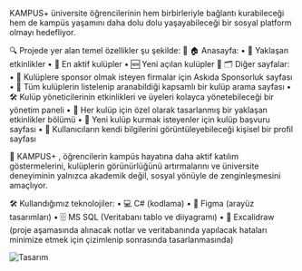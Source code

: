 KAMPUS+
üniversite öğrencilerinin hem
birbirleriyle bağlantı kurabileceği hem de kampüs yaşamını daha dolu dolu yaşayabileceği
bir sosyal platform olmayı hedefliyor.

🔍 Projede yer alan temel özellikler şu şekilde:
🔹 🏠 Anasayfa:
   • 📅 Yaklaşan etkinlikler
   • 🌟 En aktif kulüpler
   • 🆕 Yeni açılan kulüpler
🔹 🗂 Diğer sayfalar:
   • 🤝 Kulüplere sponsor olmak isteyen firmalar için Askıda Sponsorluk sayfası
   • 🔎 Tüm kulüplerin listelenip aranabildiği kapsamlı bir kulüp arama sayfası
   • 🛠 Kulüp yöneticilerinin etkinlikleri ve üyeleri kolayca yönetebileceği bir yönetim paneli
   • 📆 Her kulüp için özel olarak tasarlanmış bir yaklaşan etkinlikler bölümü
   • 📝 Yeni kulüp kurmak isteyenler için kulüp başvuru sayfası
   • 👤 Kullanıcıların kendi bilgilerini görüntüleyebileceği kişisel bir profil sayfası

🎯 KAMPUS+ , öğrencilerin kampüs hayatına daha aktif katılım göstermelerini, kulüplerin
görünürlüğünü artırmalarını ve üniversite deneyiminin yalnızca akademik değil, sosyal
yönüyle de zenginleşmesini amaçlıyor.

🛠 Kullandığımız teknolojiler:
  • 💻 C# (kodlama)
  • 🎨 Figma (arayüz tasarımları)
  • 🗄 MS SQL (Veritabanı tablo ve diiyagramı)
  • 📝 Excalidraw (proje aşamasında alınacak notlar ve veritabanında yapılacak hataları
minimize etmek için çizimlenip sonrasında tasarlanmasında)

![Tasarım](C:\Users\hasan\OneDrive\Masaüstü\KampusPlus\KampusPlus\tasarim.png)
